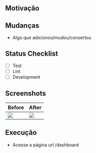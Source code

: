 ## Motivação

<!-- In the motivation section, you need to explain around what has behind these changes, like a purpose of changes and what benefits do we get -->

## Mudanças

<!-- In the changelog section, you can add the changes in an objective way -->

- Algo que adicionou/mudou/consertou

## Status Checklist

<!-- In the status section, you can mark what you have already done -->

- [ ] Test
- [ ] Lint
- [ ] Development

## Screenshots

<!-- If you are adding a layout change, you can show the images below -->

| Before                                               | After                                                |
| ---------------------------------------------------- | ---------------------------------------------------- |
| <img src="https://via.placeholder.com/100x80.png" /> | <img src="https://via.placeholder.com/100x80.png" /> |

## Execução

<!-- How do we test the implementation? -->

- Acesse a página url /dashboard
